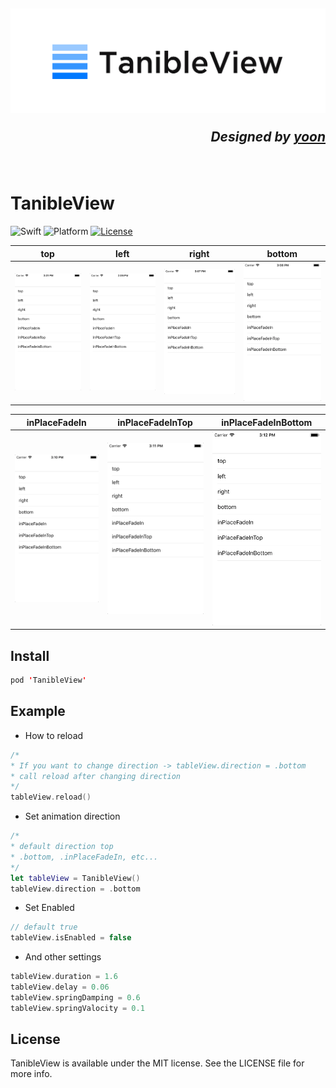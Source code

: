 ![imgTitleLogo](https://github.com/dokgi88/dokgi88.github.io/blob/master/_images/TanibleView/imgTitleLogo.png?raw=true)
_<p align="right"> Designed by [yoon](https://www.behance.net/dusqkq02639) </p>_
-
<br/>

# TanibleView

![Swift](https://img.shields.io/badge/Swift-5.0-FA7343.svg?&style=flat-square&logo=Swift&logoColor=white)
![Platform](https://img.shields.io/badge/Platform-iOS-000000.svg?&style=flat-square&logo=iOS&logoColor=white)
[![License](https://img.shields.io/badge/license-MIT-green.svg?&style=flat-square)](https://github.com/dokgi88/TanibleView/blob/master/LICENSE)

| top | left | right | bottom |
|:---:|:---:|:---:|:---:|
| ![top.gif](https://github.com/dokgi88/dokgi88.github.io/blob/master/_images/TanibleView/top.gif?raw=true) | ![left.gif](https://github.com/dokgi88/dokgi88.github.io/blob/master/_images/TanibleView/left.gif?raw=true) | ![right.gif](https://github.com/dokgi88/dokgi88.github.io/blob/master/_images/TanibleView/right.gif?raw=true) | ![bottom.gif](https://github.com/dokgi88/dokgi88.github.io/blob/master/_images/TanibleView/bottom.gif?raw=true) |

| inPlaceFadeIn | inPlaceFadeInTop | inPlaceFadeInBottom |
|:---:|:---:|:---:|
| ![inPlaceFadeIn.gif](https://github.com/dokgi88/dokgi88.github.io/blob/master/_images/TanibleView/inPlaceFadeIn.gif?raw=true) | ![inPlaceFadeInTop.gif](https://github.com/dokgi88/dokgi88.github.io/blob/master/_images/TanibleView/inPlaceFadeInTop.gif?raw=true) | ![inPlaceFadeInBottom.gif](https://github.com/dokgi88/dokgi88.github.io/blob/master/_images/TanibleView/inPlaceFadeInBottom.gif?raw=true) |

## Install

```swift
pod 'TanibleView'
```

## Example

* How to reload
```swift
/*
* If you want to change direction -> tableView.direction = .bottom
* call reload after changing direction
*/
tableView.reload()
```

* Set animation direction
```swift
/* 
* default direction top
* .bottom, .inPlaceFadeIn, etc...
*/ 
let tableView = TanibleView()
tableView.direction = .bottom
```

* Set Enabled
```swift
// default true
tableView.isEnabled = false
```

* And other settings
```swift
tableView.duration = 1.6
tableView.delay = 0.06
tableView.springDamping = 0.6
tableView.springValocity = 0.1
```

## License

TanibleView is available under the MIT license. See the LICENSE file for more info.
